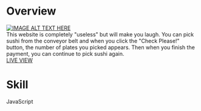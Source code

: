 # Overview
[![IMAGE ALT TEXT HERE](https://img.youtube.com/vi/5gxkMYFUvrM/0.jpg)](https://www.youtube.com/watch?v=5gxkMYFUvrM)  
This website is completely "useless" but will make you laugh. You can pick sushi from the conveyor belt and when you click the "Check Please!" button, the number of plates you picked appears. Then when you finish the payment, you can continue to pick sushi again.  
[LIVE VIEW](https://backy22.github.io/sushi/)

# Skill
JavaScript
